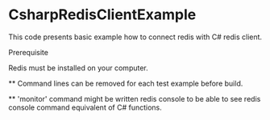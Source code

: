 # CsharpRedisClientExample

This code presents basic example how to connect redis with C# redis client.

Prerequisite

Redis must be installed on your computer.



** Command lines can be removed for each test example before build.

** 'monitor' command might be written redis console to be able to see redis console command equivalent of C# functions.
